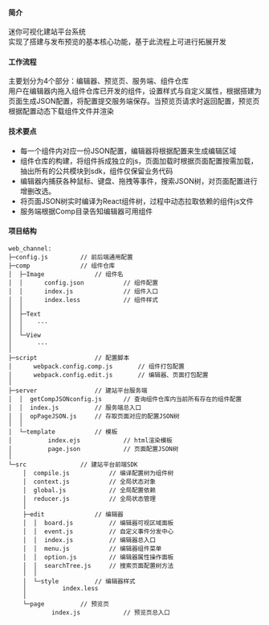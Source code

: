 #### 简介
迷你可视化建站平台系统<br/>
实现了搭建与发布预览的基本核心功能，基于此流程上可进行拓展开发

#### 工作流程
主要划分为4个部分：编辑器、预览页、服务端、组件仓库<br/>
用户在编辑器内拖入组件仓库已开发的组件，设置样式与自定义属性，根据搭建为页面生成JSON配置，将配置提交服务端保存。当预览页请求时返回配置，预览页根据配置动态下载组件文件并渲染

#### 技术要点
- 每一个组件内对应一份JSON配置，编辑器将根据配置来生成编辑区域
- 组件仓库的构建，将组件拆成独立的js，页面加载时根据页面配置按需加载，抽出所有的公共模块到sdk，组件仅保留业务代码
- 编辑器内捕获各种鼠标、键盘、拖拽等事件，搜索JSON树，对页面配置进行增删改选。
- 将页面JSON树实时编译为React组件树，过程中动态拉取依赖的组件js文件
- 服务端根据Comp目录告知编辑器可用组件

#### 项目结构
```
web_channel:
├─config.js			// 前后端通用配置
├─comp				// 组件仓库
│  ├─Image	       		// 组件名
│  │      config.json			// 组件配置	
│  │      index.js			    // 组件入口
│  │      index.less			// 组件样式
│  │      
│  ├─Text
│  │    ...
│  │      
│  └─View
│       ...
│          
├─script				// 配置脚本
│      webpack.config.comp.js		// 组件打包配置
│      webpack.config.edit.js		// 编辑器、页面打包配置
│      
├─server				// 建站平台服务端
│  │  getCompJSONconfig.js		// 查询组件仓库内当前所有存在的组件配置
│  │  index.js			// 服务端总入口
│  │  opPageJSON.js		// 存取页面对应的配置JSON树
│  │  
│  └─template			// 模板
│          index.ejs			// html渲染模板
│          page.json			// 页面配置JSON树
│          
└─src				// 建站平台前端SDK
    │  compile.js			// 编译配置树为组件树
    │  context.js			// 全局状态对象
    │  global.js			// 全局配置依赖
    │  reducer.js			// 全局状态管理
    │  
    ├─edit				// 编辑器
    │  │  board.js			// 编辑器可视区域面板
    │  │  event.js			// 自定义事件分发中心
    │  │  index.js			// 编辑器总入口
    │  │  menu.js			// 编辑器组件菜单
    │  │  option.js			// 编辑器属性操作面板
    │  │  searchTree.js		// 搜索页面配置树方法
    │  │  
    │  └─style			// 编辑器样式
    │          index.less
    │          
    └─page			// 预览页
            index.js			// 预览页总入口
            
```